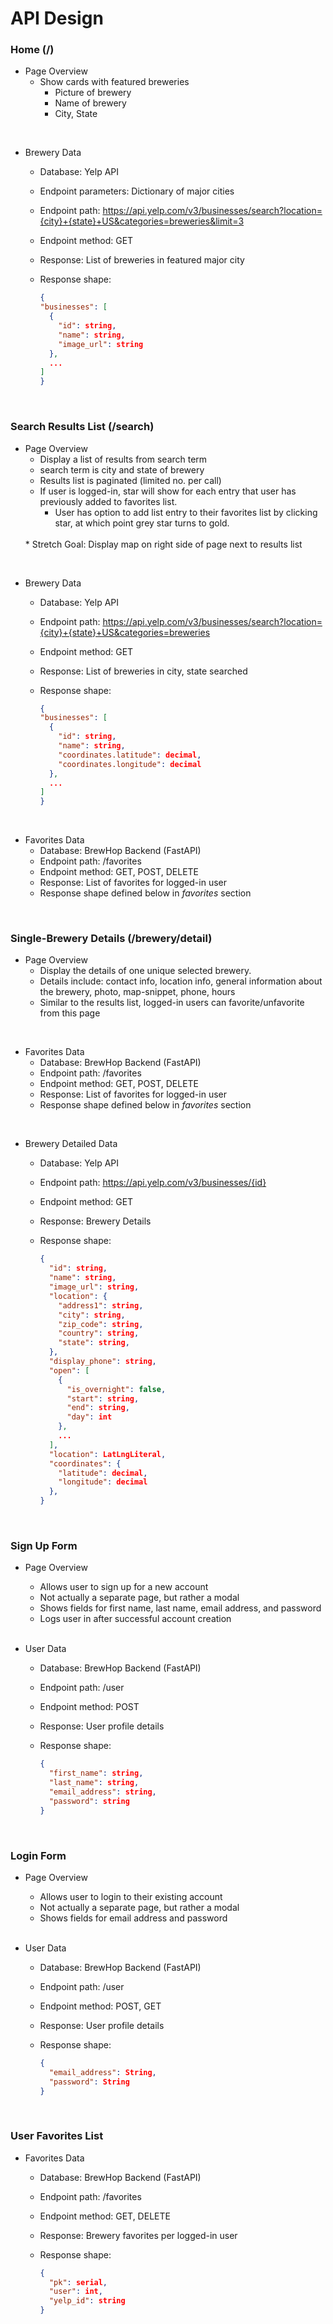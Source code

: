# API Design

### Home (/)
* Page Overview
    * Show cards with featured breweries
        * Picture of brewery
        * Name of brewery
        * City, State
<br>

* Brewery Data
    * Database: Yelp API
    * Endpoint parameters: Dictionary of major cities
    * Endpoint path: https://api.yelp.com/v3/businesses/search?location={city}+{state}+US&categories=breweries&limit=3
    * Endpoint method: GET
    * Response: List of breweries in featured major city

    * Response shape:
        ```json
      {
        "businesses": [
          {
            "id": string,
            "name": string,
            "image_url": string
          },
          ...
        ]
      }
        ```
<br>

### Search Results List (/search)
* Page Overview
    * Display a list of results from search term
    * search term is city and state of brewery
    * Results list is paginated (limited no. per call)
    * If user is logged-in, star will show for each entry that user has previously added to favorites list.
      * User has option to add list entry to their favorites list by clicking star, at which point grey star turns to gold.
    <br/>
    * Stretch Goal: Display map on right side of page next to results list
<br>

* Brewery Data
    * Database: Yelp API
    * Endpoint path: https://api.yelp.com/v3/businesses/search?location={city}+{state}+US&categories=breweries
    * Endpoint method: GET
    * Response: List of breweries in city, state searched

    * Response shape:
        ```json
      {
        "businesses": [
          {
            "id": string,
            "name": string,
            "coordinates.latitude": decimal,
            "coordinates.longitude": decimal
          },
          ...
        ]
      }
        ```
<br>

* Favorites Data
    * Database: BrewHop Backend (FastAPI)
    * Endpoint path: /favorites
    * Endpoint method: GET, POST, DELETE
    * Response: List of favorites for logged-in user
    * Response shape defined below in _favorites_ section
<br>

### Single-Brewery Details (/brewery/detail)
* Page Overview
    * Display the details of one unique selected brewery.
    * Details include: contact info, location info, general information about the brewery, photo, map-snippet, phone, hours
    * Similar to the results list, logged-in users can favorite/unfavorite from this page
<br/>

* Favorites Data
    * Database: BrewHop Backend (FastAPI)
    * Endpoint path: /favorites
    * Endpoint method: GET, POST, DELETE
    * Response: List of favorites for logged-in user
    * Response shape defined below in _favorites_ section
<br>

* Brewery Detailed Data
    * Database: Yelp API
    * Endpoint path: https://api.yelp.com/v3/businesses/{id}
    * Endpoint method: GET
    * Response: Brewery Details

    * Response shape:
        ```json
        {
          "id": string,
          "name": string,
          "image_url": string,
          "location": {
            "address1": string,
            "city": string,
            "zip_code": string,
            "country": string,
            "state": string,
          },
          "display_phone": string,
          "open": [
            {
              "is_overnight": false,
              "start": string,
              "end": string,
              "day": int
            },
            ...
          ],
          "location": LatLngLiteral,
          "coordinates": {
            "latitude": decimal,
            "longitude": decimal
          },
        }
        ```
<br>

### Sign Up Form
* Page Overview
    * Allows user to sign up for a new account
    * Not actually a separate page, but rather a modal
    * Shows fields for first name, last name, email address, and password
    * Logs user in after successful account creation
    <br/>

* User Data
    * Database: BrewHop Backend (FastAPI)
    * Endpoint path: /user
    * Endpoint method: POST
    * Response: User profile details

    * Response shape:
        ```json
        {
          "first_name": string,
          "last_name": string,
          "email_address": string,
          "password": string
        }
        ```
<br>

### Login Form
* Page Overview
    * Allows user to login to their existing account
    * Not actually a separate page, but rather a modal
    * Shows fields for email address and password
    <br/>

* User Data
    * Database: BrewHop Backend (FastAPI)
    * Endpoint path: /user
    * Endpoint method: POST, GET
    * Response: User profile details

    * Response shape:
        ```json
        {
          "email_address": String,
          "password": String
        }
        ```
<br>

### User Favorites List
* Favorites Data
    * Database: BrewHop Backend (FastAPI)
    * Endpoint path: /favorites
    * Endpoint method: GET, DELETE
    * Response: Brewery favorites per logged-in user

    * Response shape:
        ```json
        {
          "pk": serial,
          "user": int,
          "yelp_id": string
        }
        ```
<br>
